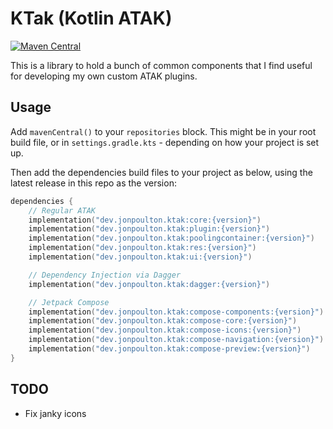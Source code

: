 # KTak (Kotlin ATAK)

[![Maven Central](https://maven-badges.herokuapp.com/maven-central/dev.jonpoulton.ktak/core/badge.svg)](https://maven-badges.herokuapp.com/maven-central/dev.jonpoulton.ktak/core)

This is a library to hold a bunch of common components that I find useful for developing my own custom ATAK plugins.

## Usage

Add `mavenCentral()` to your `repositories` block. This might be in your root build file, or in `settings.gradle.kts` - depending on how your project is set up.

Then add the dependencies build files to your project as below, using the latest release in this repo as the version:

```kotlin
dependencies {
    // Regular ATAK
    implementation("dev.jonpoulton.ktak:core:{version}")
    implementation("dev.jonpoulton.ktak:plugin:{version}")
    implementation("dev.jonpoulton.ktak:poolingcontainer:{version}")
    implementation("dev.jonpoulton.ktak:res:{version}")
    implementation("dev.jonpoulton.ktak:ui:{version}")

    // Dependency Injection via Dagger
    implementation("dev.jonpoulton.ktak:dagger:{version}")

    // Jetpack Compose
    implementation("dev.jonpoulton.ktak:compose-components:{version}")
    implementation("dev.jonpoulton.ktak:compose-core:{version}")
    implementation("dev.jonpoulton.ktak:compose-icons:{version}")
    implementation("dev.jonpoulton.ktak:compose-navigation:{version}")
    implementation("dev.jonpoulton.ktak:compose-preview:{version}")
}
```

## TODO
- Fix janky icons
